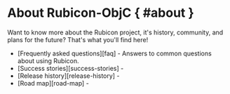 # About Rubicon-ObjC { #about }

Want to know more about the Rubicon project, it's history, community,
and plans for the future? That's what you'll find here!

* [Frequently asked questions][faq] - Answers to common questions about using Rubicon.
* [Success stories][success-stories] -
* [Release history][release-history] -
* [Road map][road-map] -
